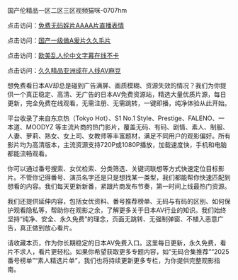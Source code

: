 国产伦精品一区二区三区视频猫咪-0707hm


点击访问：<a href="https://rtj-3zo.pages.dev/">免费无码婬片AAAA片直播表情</a>

点击访问：<a href="https://vassv.pages.dev/">国产一级做A爰片久久毛片</a>

点击访问：<a href="https://gda-c7m.pages.dev/">欧美乱人伦中文字幕在线不卡</a>

点击访问：<a href="https://cfad.pages.dev/">久久精品亚洲成在人线AV麻豆</a>


想免费看日本AV却总是碰到广告满屏、画质模糊、资源失效的情况？我们为你提供一个真正稳定、高清、无广告的日本AV免费资源站，精选大量优质片源，每日更新，完全免费在线观看，无需注册、无需跳转，一键即播，纯净体验从此开始。

平台收录了来自东京热（Tokyo Hot）、S1 No.1 Style、Prestige、FALENO、一本道、MOODYZ 等主流片商的热门影片，覆盖无码、有码、剧情、素人、制服、人妻、萝莉、熟女、女上司、女教师等丰富题材，满足不同用户的观影偏好。所有影片均为高清版本，主流资源支持720P或1080P播放，加载速度快，手机和电脑都能流畅观看。

你可以通过番号搜索、女优检索、分类筛选、关键词联想等方式快速定位目标影片。不管你记得番号、演员名字还是只是想找某一类型，我们都能帮你快速匹配到想看的内容。我们每天更新新番，紧跟片商发布节奏，第一时间上线最热门资源。

我们还提供延伸内容，包括女优资料、番号推荐榜单、无码与有码的区别、如何保护观看隐私等，帮助你在观影之余，了解更多关于日本AV行业的知识。我们始终坚持“纯净、安全、永久免费”的理念，页面无跳转、无强制弹窗、不植入恶意广告，真正做到放心看片。

请收藏本页，作为你长期稳定的日本AV免费入口。这里每日更新，永久免费，看片不求人，看片更轻松。如果你希望获取更多专题内容，如“无码合集推荐”“2025番号榜单”“素人精选片单”，我们也将持续更新更多专栏，为你提供完整观影指南。

<span style="display:none;">[Canonical link]( ）</span>
